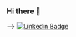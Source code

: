 ### Hi there 👋


--> [![Linkedin Badge](https://img.shields.io/badge/-Anny%20DosSantosSenaVaz-6633cc?style=flat-square&logo=Linkedin&logoColor=white&link=https://www.linkedin.com/in/annydossantosenavaz/)](https://www.linkedin.com/in/annydossantosenavaz/) 

